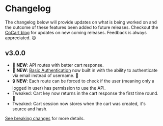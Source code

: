 # Changelog #

The changelog below will provide updates on what is being worked on and the outcome of these features been added to future releases. Checkout the [CoCart blog](https://cocart.xyz/news/?utm_medium=docs.cocart.xyz&utm_source=docs&utm_content=cocart-docs) for updates on new coming releases. Feedback is always appreciated. 😄

## v3.0.0 ##

* 🚋 **NEW**: API routes with better cart response.
* 🔑 **NEW**: [Basic Authentication](#authentication-basic-authentication) now built in with the ability to authenticate via email instead of username. 🥳
* 🔒 **NEW**: Each route can be forced to check if the user (meaning only a logged in user) has permission to use the API.
* Tweaked: Cart key now returns in the cart response the first time round. 🥳
* Tweaked: Cart session now stores when the cart was created, it's source and hash.

[See breaking changes](#breaking-changes) for more details.